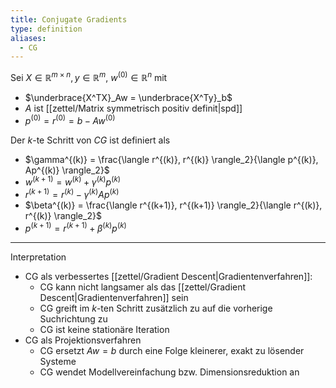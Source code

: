 ```yaml
---
title: Conjugate Gradients
type: definition
aliases:
  - CG
---
```


Sei $X \in \mathbb{R}^{m \times n}, y \in \mathbb{R}^m$, $w^{(0)} \in \mathbb{R}^n$ mit
- $\underbrace{X^TX}_Aw = \underbrace{X^Ty}_b$
- $A$ ist [[zettel/Matrix symmetrisch positiv definit|spd]]
- $p^{(0)} = r^{(0)} = b - Aw^{(0)}$

Der $k$-te Schritt von *CG* ist definiert als
- $\gamma^{(k)} = \frac{\langle r^{(k)}, r^{(k)} \rangle_2}{\langle p^{(k)}, Ap^{(k)} \rangle_2}$
- $w^{(k+1)} = w^{(k)} + \gamma^{(k)}p^{(k)}$
- $r^{(k+1)} = r^{(k)} - \gamma^{(k)}Ap^{(k)}$
- $\beta^{(k)} = \frac{\langle r^{(k+1)}, r^{(k+1)} \rangle_2}{\langle r^{(k)}, r^{(k)} \rangle_2}$
- $p^{(k+1)} = r^{(k+1)} + \beta^{(k)}p^{(k)}$

---

Interpretation
- CG als verbessertes [[zettel/Gradient Descent|Gradientenverfahren]]:
	- CG kann nicht langsamer als das [[zettel/Gradient Descent|Gradientenverfahren]] sein
	- CG greift im $k$-ten Schritt zusätzlich zu auf die vorherige Suchrichtung zu
	- CG ist keine stationäre Iteration
- CG als Projektionsverfahren
	- CG ersetzt $Aw = b$ durch eine Folge kleinerer, exakt zu lösender Systeme
	- CG wendet Modellvereinfachung bzw. Dimensionsreduktion an